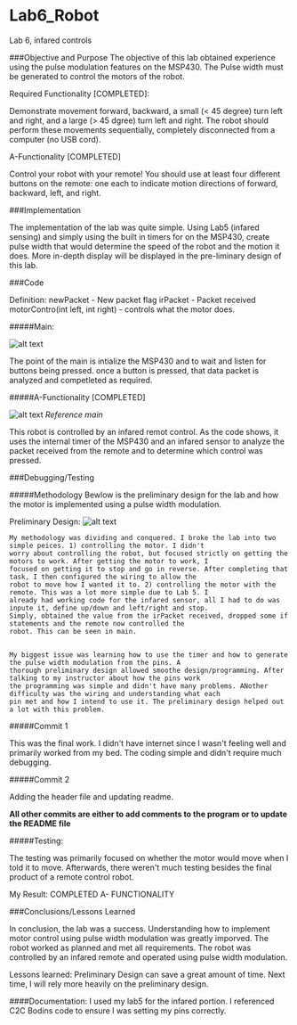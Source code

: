 Lab6_Robot
==========

Lab 6, infared controls

###Objective and Purpose
The objective of this lab obtained experience using the pulse modulation features on the MSP430. The Pulse width must be generated to control the motors of the robot.

Required Functionality [COMPLETED]:
  
   Demonstrate movement forward, backward, a small (< 45 degree) turn left and right, and a large (> 45 dgree) turn left and
   right. The robot should perform these movements sequentially, completely disconnected from a computer (no USB cord).

  
A-Functionality [COMPLETED]
  
   Control your robot with your remote! You should use at least four different buttons on the remote: one each to indicate
   motion directions of forward, backward, left, and right.
  
###Implementation  

  The implementation of the lab was quite simple. Using Lab5 (infared sensing) and simply using the built in timers for on 
  the MSP430, create pulse width that would determine the speed of the robot and the motion it does. More in-depth display
  will be displayed in the pre-liminary design of this lab.
  

###Code

Definition:
  newPacket - New packet flag
  irPacket - Packet received
  motorContro(int left, int right) - controls what the motor does.

#####Main:

![alt text](https://raw.githubusercontent.com/vipersfly23/Lab6_Robot/master/main.GIF "Main Code")

The point of the main is intialize the MSP430 and to wait and listen for buttons being pressed. once a button is pressed, that data packet is analyzed and competleted as required.

#####A-Functionality [COMPLETED]

![alt text](https://raw.githubusercontent.com/vipersfly23/Lab6_Robot/master/AFunctionality.GIF "A functionality Coding")
*Reference main*

This robot is controlled by an infared remot control. As the code shows, it uses the internal timer of the MSP430 and an infared sensor to analyze the packet received from the remote and to determine which control was pressed. 


###Debugging/Testing

#####Methodology
  Bewlow is the preliminary design for the lab and how the motor is implemented using a pulse width modulation.
  
  Preliminary Design:
  ![alt text](https://raw.githubusercontent.com/vipersfly23/Lab6_Robot/master/Prelim.jpg "Flow Chart")
  
    My methodology was dividing and conquered. I broke the lab into two simple peices. 1) controlling the motor. I didn't
    worry about controlling the robot, but focused strictly on getting the motors to work. After getting the motor to work, I
    focused on getting it to stop and go in reverse. After completing that task, I then configured the wiring to allow the 
    robot to move how I wanted it to. 2) controlling the motor with the remote. This was a lot more simple due to Lab 5. I
    already had working code for the infared sensor, all I had to do was inpute it, define up/down and left/right and stop.
    Simply, obtained the value from the irPacket received, dropped some if statements and the remote now controlled the
    robot. This can be seen in main.
    
   
    My biggest issue was learning how to use the timer and how to generate the pulse width modulation from the pins. A
    thorough preliminary design allowed smoothe design/programming. After talking to my instructor about how the pins work
    the programming was simple and didn't have many problems. ANother difficulty was the wiring and understanding what each
    pin met and how I intend to use it. The preliminary design helped out a lot with this problem.
      

#####Commit 1

   This was the final work. I didn't have internet since I wasn't feeling well and primarily worked from my bed. The coding 
   simple and didn't require much debugging.
  
#####Commit 2
  
  Adding the header file and updating readme.
    
****All other commits are either to add comments to the program or to update the README file****

#####Testing:

  The testing was primarily focused on whether the motor would move when I told it to move. Afterwards, there weren't much
  testing besides the final product of a remote control robot.

My Result:
COMPLETED A- FUNCTIONALITY


###Conclusions/Lessons Learned

In conclusion, the lab was a success. Understanding how to implement motor control using pulse width modulation was greatly
imporved. The robot worked as planned and met all requirements. The robot was controlled by an infared remote and operated
using pulse width modulation.

Lessons learned:
  Preliminary Design can save a great amount of time. Next time, I will rely more heavily on the preliminary design.

####Documentation:
  I used my lab5 for the infared portion. I referenced C2C Bodins code to ensure I was setting my pins correctly.
